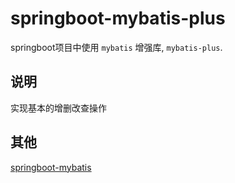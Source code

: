 # springboot-mybatis-plus

springboot项目中使用 `mybatis` 增强库, `mybatis-plus`.

## 说明

实现基本的增删改查操作

## 其他

[springboot-mybatis](../boot-mybatis/README.md)